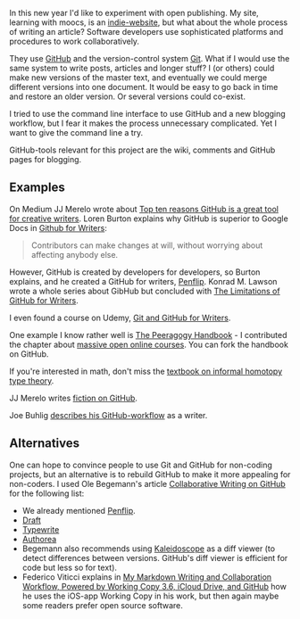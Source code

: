 In this new year I'd like to experiment with open publishing. 
My site, learning with moocs, is an [indie-website](https://learningwithmoocs.com/decentralized-web/indiewebifying-this-site/), 
but what about the whole process of writing an article? Software developers use sophisticated platforms and procedures to work 
collaboratively. 

They use [GitHub](https://github.com) and the version-control system [Git](https://en.wikipedia.org/wiki/Git). What if I
would use the same system to write posts, articles and longer stuff? I (or others) could make new versions of the master text, 
and eventually we could merge different versions into one document. It would be easy to go back in time
and restore an older version. Or several versions could co-exist.

I tried to use the command line interface to use GitHub and a new blogging workflow, but I fear it makes the process 
unnecessary complicated. Yet I want to give the command line a try. 

GitHub-tools relevant for this project are the wiki, comments and GitHub pages for blogging. 

## Examples
On Medium JJ Merelo wrote about [Top ten reasons GitHub is a great tool for creative writers](https://medium.com/@jjmerelo/top-ten-reasons-github-is-a-great-tool-for-creative-writers-d0e8b27de71d).
Loren Burton explains why GitHub is superior to Google Docs in [Github for Writers](http://www.madebyloren.com/posts/github-for-writers):
> Contributors can make changes at will, without worrying about affecting anybody else.

However, GitHub is created by developers for developers, so Burton explains, and he created a GitHub for writers, [Penflip](https://www.penflip.com/).
Konrad M. Lawson wrote a whole series about GibHub but concluded with [The Limitations of GitHub for Writers](https://www.chronicle.com/blogs/profhacker/the-limitations-of-github-for-writers/48299).

I even found a course on Udemy, [Git and GitHub for Writers](https://www.udemy.com/git-and-github-for-writers/). 

One example I know rather well is [The Peeragogy Handbook](http://peeragogy.github.io/) - I contributed the chapter about 
[massive open online courses](http://peeragogy.github.io/connectivism.html). You can fork the handbook on GitHub. 

If you're interested in math, don't miss the [textbook on informal homotopy type theory](https://github.com/HoTT/book).

JJ Merelo writes [fiction on GitHub](https://github.com/JJ/hoborg). 

Joe Buhlig [describes his GitHub-workflow](https://joebuhlig.com/writing-with-github/) as a writer. 

## Alternatives

One can hope to convince people to use Git and GitHub for non-coding projects, but an alternative is to rebuild GitHub to make
it more appealing for non-coders. I used Ole Begemann's article [Collaborative Writing on GitHub](https://oleb.net/blog/2016/02/collaborative-writing-on-github/)
for the following list: 

- We already mentioned [Penflip](https://www.penflip.com/).
- [Draft](https://draftin.com/)
- [Typewrite](https://typewrite.io/)
- [Authorea](https://www.authorea.com/product)
- Begemann also recommends using [Kaleidoscope](https://www.kaleidoscopeapp.com/) as a diff viewer (to detect differences between
versions. GitHub's diff viewer is efficient for code but less so for text). 
- Federico Viticci explains in 
[My Markdown Writing and Collaboration Workflow, Powered by Working Copy 3.6, iCloud Drive, and GitHub](https://www.macstories.net/ios/my-markdown-writing-and-collaboration-workflow-powered-by-working-copy-3-6-icloud-drive-and-github/)
how he uses the iOS-app Working Copy in his work, but then again maybe some readers prefer open source software. 



